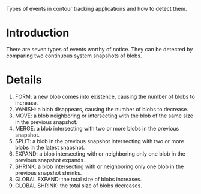 Types of events in contour tracking applications and how to detect them.

# Introduction #

There are seven types of events worthy of notice. They can be detected by comparing two continuous system snapshots of blobs.

# Details #

  1. FORM: a new blob comes into existence, causing the number of blobs to increase.
  1. VANISH: a blob disappears, causing the number of blobs to decrease.
  1. MOVE: a blob neighboring or intersecting with the blob of the same size in the previous snapshot.
  1. MERGE: a blob intersecting with two or more blobs in the previous snapshot.
  1. SPLIT: a blob in the previous snapshot intersecting with two or more blobs in the latest snapshot.
  1. EXPAND: a blob intersecting with or neighboring only one blob in the previous snapshot expands.
  1. SHRINK: a blob intersecting with or neighboring only one blob in the previous snapshot shrinks.
  1. GLOBAL EXPAND: the total size of blobs increases.
  1. GLOBAL SHRINK: the total size of blobs decreases.